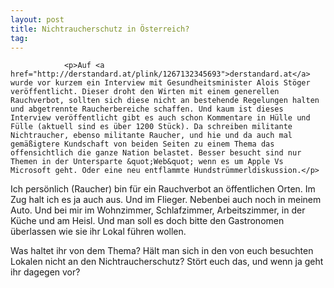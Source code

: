 ```yaml
---
layout: post
title: Nichtraucherschutz in Österreich?
tag: 
---
```



                <p>Auf <a href="http://derstandard.at/plink/1267132345693">derstandard.at</a> wurde vor kurzem ein Interview mit Gesundheitsminister Alois Stöger veröffentlicht. Dieser droht den Wirten mit einem generellen Rauchverbot, sollten sich diese nicht an bestehende Regelungen halten und abgetrennte Raucherbereiche schaffen. Und kaum ist dieses Interview veröffentlicht gibt es auch schon Kommentare in Hülle und Fülle (aktuell sind es über 1200 Stück). Da schreiben militante Nichtraucher, ebenso militante Raucher, und hie und da auch mal gemäßigtere Kundschaft von beiden Seiten zu einem Thema das offensichtlich die ganze Nation belastet. Besser besucht sind nur Themen in der Untersparte &quot;Web&quot; wenn es um Apple Vs Microsoft geht. Oder eine neu entflammte Hundstrümmerldiskussion.</p>
<p>Ich persönlich (Raucher) bin für ein Rauchverbot an öffentlichen Orten. Im Zug halt ich es ja auch aus. Und im Flieger. Nebenbei auch noch in meinem Auto. Und bei mir im Wohnzimmer, Schlafzimmer, Arbeitszimmer, in der Küche und am Heisl. Und man soll es doch bitte den Gastronomen überlassen wie sie ihr Lokal führen wollen.</p>
<p>Was haltet ihr von dem Thema? Hält man sich in den von euch besuchten Lokalen nicht an den Nichtraucherschutz? Stört euch das, und wenn ja geht ihr dagegen vor?</p>
            
